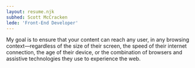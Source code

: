 ```yaml
---
layout: resume.njk
subhed: Scott McCracken
lede: 'Front-End Developer'
---
```


My goal is to ensure that your content can reach any user, in any browsing context—regardless of the size of their screen, the speed of their internet connection, the age of their device, or the combination of browsers and assistive technologies they use to experience the web.


